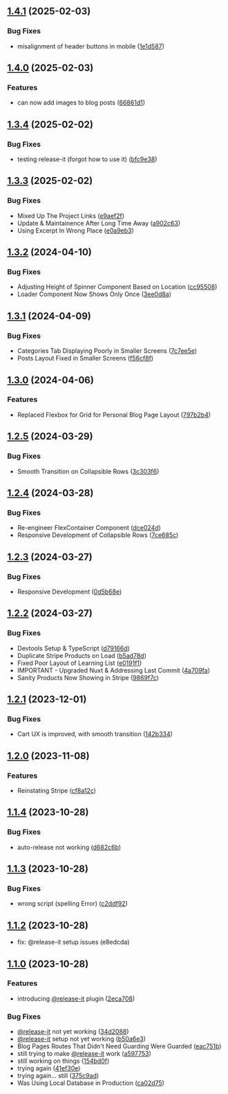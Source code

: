

## [1.4.1](https://github.com/GillyRabutTsurwa/gilbertrabuttsurwa__site/compare/v1.4.0...v1.4.1) (2025-02-03)


### Bug Fixes

* misalignment of header buttons in mobile ([1e1d587](https://github.com/GillyRabutTsurwa/gilbertrabuttsurwa__site/commit/1e1d5878f2cddf62045b9b92fb26bf6573d043b1))

## [1.4.0](https://github.com/GillyRabutTsurwa/gilbertrabuttsurwa__site/compare/v1.3.4...v1.4.0) (2025-02-03)


### Features

* can now add images to blog posts ([66861d1](https://github.com/GillyRabutTsurwa/gilbertrabuttsurwa__site/commit/66861d1a068db852d7b5e71447738f935ea017d5))

## [1.3.4](https://github.com/GillyRabutTsurwa/gilbertrabuttsurwa__site/compare/v1.3.3...v1.3.4) (2025-02-02)


### Bug Fixes

* testing release-it (forgot how to use it) ([bfc9e38](https://github.com/GillyRabutTsurwa/gilbertrabuttsurwa__site/commit/bfc9e386f369d85d7c7903a2289f8ec74d81ea98))

## [1.3.3](https://github.com/GillyRabutTsurwa/gilbertrabuttsurwa__site/compare/v1.3.2...v1.3.3) (2025-02-02)


### Bug Fixes

* Mixed Up The Project Links ([e9aef2f](https://github.com/GillyRabutTsurwa/gilbertrabuttsurwa__site/commit/e9aef2f1442dc848b97bc788af5e2ef82e7904cc))
* Update & Maintainence After Long Time Away ([a902c63](https://github.com/GillyRabutTsurwa/gilbertrabuttsurwa__site/commit/a902c63e475d0ca061a9480bdf983b52256cda46))
* Using Excerpt In Wrong Place ([e0a9eb3](https://github.com/GillyRabutTsurwa/gilbertrabuttsurwa__site/commit/e0a9eb396fe3b9366481f1406b370abcffd98a75))

## [1.3.2](https://github.com/GillyRabutTsurwa/gilbertrabuttsurwa__site/compare/v1.3.1...v1.3.2) (2024-04-10)


### Bug Fixes

* Adjusting Height of Spinner Component Based on Location ([cc95508](https://github.com/GillyRabutTsurwa/gilbertrabuttsurwa__site/commit/cc955082ff77cd8a798d0cc7c3d141d57d3e80b9))
* Loader Component Now Shows Only Once ([3ee0d8a](https://github.com/GillyRabutTsurwa/gilbertrabuttsurwa__site/commit/3ee0d8aa53b99474d127e024ff4c8e1ac02d5ddb))

## [1.3.1](https://github.com/GillyRabutTsurwa/gilbertrabuttsurwa__site/compare/v1.3.0...v1.3.1) (2024-04-09)


### Bug Fixes

* Categories Tab Displaying Poorly in Smaller Screens ([7c7ee5e](https://github.com/GillyRabutTsurwa/gilbertrabuttsurwa__site/commit/7c7ee5e351da3472cc65b7d5f2ede67da2cc4623))
* Posts Layout Fixed in Smaller Screens ([f56cf8f](https://github.com/GillyRabutTsurwa/gilbertrabuttsurwa__site/commit/f56cf8fa83ce6086327e81964cc167c5a527781d))

## [1.3.0](https://github.com/GillyRabutTsurwa/gilbertrabuttsurwa__site/compare/v1.2.5...v1.3.0) (2024-04-06)


### Features

* Replaced Flexbox for Grid for Personal Blog Page Layout ([797b2b4](https://github.com/GillyRabutTsurwa/gilbertrabuttsurwa__site/commit/797b2b49e060d8520f053978bc385d6d56a3ebd3))

## [1.2.5](https://github.com/GillyRabutTsurwa/gilbertrabuttsurwa__site/compare/v1.2.4...v1.2.5) (2024-03-29)


### Bug Fixes

* Smooth Transition on Collapsible Rows ([3c303f6](https://github.com/GillyRabutTsurwa/gilbertrabuttsurwa__site/commit/3c303f6cd68c445db0a02622698aa3cd13c1bbdc))

## [1.2.4](https://github.com/GillyRabutTsurwa/gilbertrabuttsurwa__site/compare/v1.2.3...v1.2.4) (2024-03-28)


### Bug Fixes

* Re-engineer FlexContainer Component ([dce024d](https://github.com/GillyRabutTsurwa/gilbertrabuttsurwa__site/commit/dce024d7b80a0638967d86b50b3ca14aa10c10b7))
* Responsive Development of Collapsible Rows ([7ce685c](https://github.com/GillyRabutTsurwa/gilbertrabuttsurwa__site/commit/7ce685c804cdf2a8a64a61605701f46cf10565c6))

## [1.2.3](https://github.com/GillyRabutTsurwa/gilbertrabuttsurwa__site/compare/v1.2.2...v1.2.3) (2024-03-27)


### Bug Fixes

* Responsive Development ([0d5b68e](https://github.com/GillyRabutTsurwa/gilbertrabuttsurwa__site/commit/0d5b68e95165f3f016eed01068e6b093caa3c941))

## [1.2.2](https://github.com/GillyRabutTsurwa/gilbertrabuttsurwa__site/compare/v1.2.1...v1.2.2) (2024-03-27)


### Bug Fixes

* Devtools Setup & TypeScript ([d79166d](https://github.com/GillyRabutTsurwa/gilbertrabuttsurwa__site/commit/d79166d9c04d3aaa41897c62b9a44fcf8497030e))
* Duplicate Stripe Products on Load ([b5ad78d](https://github.com/GillyRabutTsurwa/gilbertrabuttsurwa__site/commit/b5ad78d0df48ad669235e71cf88f9e726bb88bea))
* Fixed Poor Layout of Learning List ([e0191f1](https://github.com/GillyRabutTsurwa/gilbertrabuttsurwa__site/commit/e0191f1cb5167eb8b5647d6304e9ee687f3014e9))
* IMPORTANT - Upgraded Nuxt & Addressing Last Commit ([4a709fa](https://github.com/GillyRabutTsurwa/gilbertrabuttsurwa__site/commit/4a709fad483d4ff18dd64c6da622704805d3455c))
* Sanity Products Now Showing in Stripe ([9869f7c](https://github.com/GillyRabutTsurwa/gilbertrabuttsurwa__site/commit/9869f7c4d48179b1da323dfd279d10187ef4b462))

## [1.2.1](https://github.com/GillyRabutTsurwa/gilbertrabuttsurwa__site/compare/v1.2.0...v1.2.1) (2023-12-01)


### Bug Fixes

* Cart UX is improved, with smooth transition ([142b334](https://github.com/GillyRabutTsurwa/gilbertrabuttsurwa__site/commit/142b334833ff7b3bbd6d30c939397687ec698c6f))

## [1.2.0](https://github.com/GillyRabutTsurwa/gilbertrabuttsurwa__site/compare/v1.1.4...v1.2.0) (2023-11-08)


### Features

* Reinstating Stripe ([cf8a12c](https://github.com/GillyRabutTsurwa/gilbertrabuttsurwa__site/commit/cf8a12c93a0ca5ba69f2d9d66a5f4f7744e1ab94))

## [1.1.4](https://github.com/GillyRabutTsurwa/gilbertrabuttsurwa__site/compare/v1.1.3...v1.1.4) (2023-10-28)


### Bug Fixes

* auto-release not working ([d682c6b](https://github.com/GillyRabutTsurwa/gilbertrabuttsurwa__site/commit/d682c6bd8edc459811e35520f6ed7012ba073563))

## [1.1.3](https://github.com/GillyRabutTsurwa/gilbertrabuttsurwa__site/compare/v1.1.2...v1.1.3) (2023-10-28)


### Bug Fixes

* wrong script (spelling Error) ([c2ddf92](https://github.com/GillyRabutTsurwa/gilbertrabuttsurwa__site/commit/c2ddf92cd31debedc7c8703cfd69dadf89c98f02))

## [1.1.2](https://github.com/GillyRabutTsurwa/gilbertrabuttsurwa__site/compare/v1.1.1...v1.1.2) (2023-10-28)

* fix: @release-it setup issues (e8edcda)

## [1.1.0](https://github.com/GillyRabutTsurwa/gilbertrabuttsurwa__site/compare/v.sveltekit...v1.1.0) (2023-10-28)


### Features

* introducing [@release-it](https://github.com/release-it) plugin ([2eca708](https://github.com/GillyRabutTsurwa/gilbertrabuttsurwa__site/commit/2eca70872f530ad9b0b10883946efc5cc05d569b))


### Bug Fixes

* [@release-it](https://github.com/release-it) not yet working ([34d2088](https://github.com/GillyRabutTsurwa/gilbertrabuttsurwa__site/commit/34d2088c433cc6eb01fe675cef043b51b43d4c48))
* [@release-it](https://github.com/release-it) setup not yet working ([b50a6e3](https://github.com/GillyRabutTsurwa/gilbertrabuttsurwa__site/commit/b50a6e371e6cf279bfea759c47a7edeb94b5b53d))
* Blog Pages Routes That Didn't Need Guarding Were Guarded ([eac751b](https://github.com/GillyRabutTsurwa/gilbertrabuttsurwa__site/commit/eac751b77e810211a81f9a8376a3d62d2f724a55))
* still trying to make [@release-it](https://github.com/release-it) work ([a597753](https://github.com/GillyRabutTsurwa/gilbertrabuttsurwa__site/commit/a597753a541f21629903984777bec5d0ccd1639a))
* still working on things ([154bd0f](https://github.com/GillyRabutTsurwa/gilbertrabuttsurwa__site/commit/154bd0f67382f819fdafbc1d4d423148ef2f11f3))
* trying again ([41ef30e](https://github.com/GillyRabutTsurwa/gilbertrabuttsurwa__site/commit/41ef30ea8283ea7fda3210c41718d180cfc01521))
* trying again... still ([375c9ad](https://github.com/GillyRabutTsurwa/gilbertrabuttsurwa__site/commit/375c9adb174ab37e3bbde4b61702c7de5f78e3df))
* Was Using Local Database in Production ([ca02d75](https://github.com/GillyRabutTsurwa/gilbertrabuttsurwa__site/commit/ca02d75aaddf3329c3280af9e8be57a0ca36a32f))
